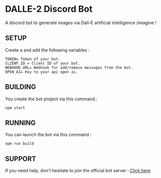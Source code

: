 
# DALLE-2 Discord Bot

A discord bot to generate images via Dall-E artificial intelligence /imagine !


## SETUP

Create a and add the following variables :
```
TOKEN= Token of your bot.
CLIENT_ID = Client ID of your bot.
WEBHOOK_URL= Webhook for add/remove messages from the bot.
OPEN_AI= Key to your api open ai.
```
## BUILDING

You create the bot project via this command :
```
npm start
```

## RUNNING

You can launch the bot via this command :
```
npm run build
```

## SUPPORT 
If you need help, don't hesitate to join the official bot server : [Click here](https://discord.gg/xdNm3HycW9)

